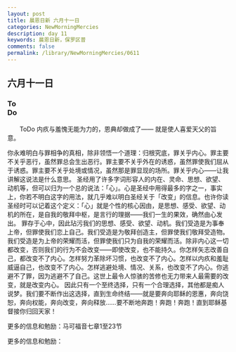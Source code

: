 ```yaml
---
layout: post
title: 晨恩日新 六月十一日
categories: NewMorningMercies
description: day 11
keywords: 晨恩日新，保罗区普
comments: false
permalink: /library/NewMorningMercies/0611
---
```


## 六月十一日

### To <br> Do

&emsp;&emsp;ToDo
内疚与羞愧无能为力的，恩典却做成了——
就是使人喜爱天父的旨意。
 
你永难明白与罪相争的真相，除非领悟一个道理：归根究底，罪关乎内心。罪主要不关乎恶行，虽然罪总会生出恶行。罪主要不关乎外在的诱惑，虽然罪使我们屈从于诱惑。罪主要不关乎处境或情况，虽然那是罪显现的场所。罪关乎内心——让我讲解这说法是什么意思。
圣经用了许多字词形容人的内在、灵命、思想、欲望、动机等，但可以归为一个总的说法：「心」。心是圣经中用得最多的字之一，事实上，你若不明白这字的用法，就几乎难以明白圣经关于「改变」的信息。也许你读圣经时可以记着这个定义：「心」就是个性的核心因由，是思想、感受、欲望、动机的所在，是自我的敬拜中枢，是言行的理据——我们一生的果效，确然由心发出。
罪存于心中，因此玷污我们的思想、感受、欲望、动机。我们受造是为事奉上帝，但罪使我们恋上自己。我们受造是为敬拜创造主，但罪使我们敬拜受造物。我们受造是为上帝的荣耀而活，但罪使我们只为自我的荣耀而活。除非内心这一切都改变，否则我们的行为不会改变——即使改变，也不能持久。你怎样矢志改善自己，都改变不了内心。怎样努力革除坏习惯，也改变不了内心。怎样以内疚和羞耻威逼自己，也改变不了内心。怎样逃避处境、情况、关系，也改变不了内心。你逃避不了罪，因为逃避不了自己。这世上最令人惊骇的苦修也无力带来人最需要的改变，就是改变内心。
因此只有一个至终选择，只有一个合理选择，其他都是痴人说梦。我们要不断作出这选择，直到生命终结——就是要奔向耶稣的恩惠，奔向饶恕，奔向权能，奔向改变，奔向释放……要不断地奔跑！奔跑！奔跑！直到耶稣基督接你归回天家！
 
更多的信息和勉励：马可福音七章1至23节

更多的信息和勉励：[]()
